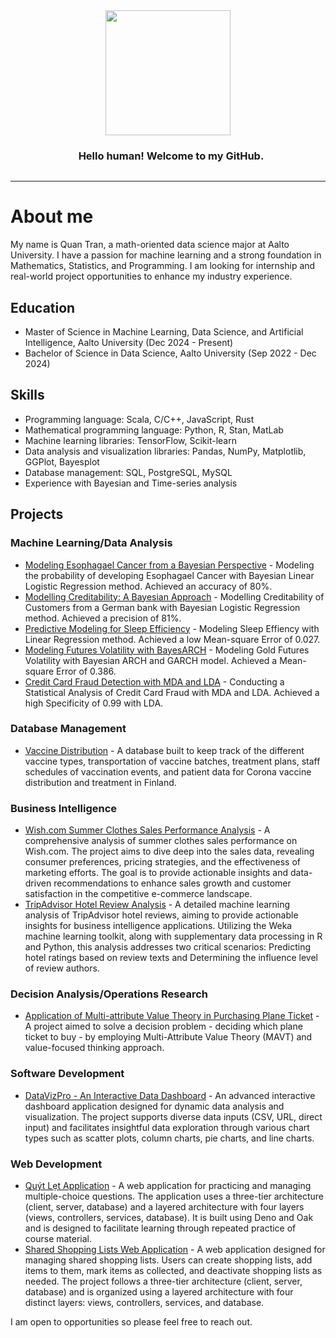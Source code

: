 <div style="text-align: center;">
  <img src='https://media.giphy.com/media/JIX9t2j0ZTN9S/giphy.gif' width='200px' style='display: inline-block; vertical-align: middle;'>
  <h3 style='display: inline-block; vertical-align: middle; margin-left: 10px;'> Hello human! Welcome to my GitHub. </h3>
</div>



 <!-- About section -->

---
# About me

My name is Quan Tran, a math-oriented data science major at Aalto University. I have a passion for machine learning and a strong foundation in Mathematics, Statistics, and Programming. I am looking for internship and real-world project opportunities to enhance my industry experience.

## Education
- Master of Science in Machine Learning, Data Science, and Artificial Intelligence, Aalto University (Dec 2024 - Present)
- Bachelor of Science in Data Science, Aalto University (Sep 2022 - Dec 2024)

## Skills
- Programming language: Scala, C/C++, JavaScript, Rust
- Mathematical programming language: Python, R, Stan, MatLab
- Machine learning libraries: TensorFlow, Scikit-learn
- Data analysis and visualization libraries: Pandas, NumPy, Matplotlib, GGPlot, Bayesplot
- Database management: SQL, PostgreSQL, MySQL
- Experience with Bayesian and Time-series analysis


## Projects

### Machine Learning/Data Analysis
- [Modeling Esophagael Cancer from a Bayesian Perspective](https://github.com/quan22022003/Bayesian-Analysis-of-Esophageal-Cancer-Risk-Factors) - Modeling the probability of developing Esophagael Cancer with Bayesian Linear Logistic Regression method. Achieved an accuracy of 80%.
- [Modelling Creditability: A Bayesian Approach](https://github.com/quan22022003/Modelling-Creditability-A-Bayesian-Approach) - Modelling Creditability of Customers from a German bank with Bayesian Logistic Regression method. Achieved a precision of 81%.
- [Predictive Modeling for Sleep Efficiency](https://github.com/quan22022003/Predictive-Modeling-for-Sleep-Efficiency-Using-Machine-Learning) - Modeling Sleep Effiency with Linear Regression method. Achieved a low Mean-square Error of 0.027.
- [Modeling Futures Volatility with BayesARCH](https://github.com/quan22022003/Modeling-Gold-Futures-Volatility-with-BayesARCH) - Modeling Gold Futures Volatility with Bayesian ARCH and GARCH model. Achieved a Mean-square Error of 0.386.
- [Credit Card Fraud Detection with MDA and LDA](https://github.com/quan22022003/Credit-Card-Fraud-Detection-with-MCA-and-LDA) - Conducting a Statistical Analysis of Credit Card Fraud with MDA and LDA. Achieved a high Specificity of 0.99 with LDA.


### Database Management
- [Vaccine Distribution](https://github.com/quan22022003/Vaccine-Distribution/blob/main/README.md) - A database built to keep track of the different vaccine types, transportation of vaccine batches, treatment plans, staff schedules of vaccination events, and patient data for Corona vaccine distribution and treatment in Finland.

### Business Intelligence
- [Wish.com Summer Clothes Sales Performance Analysis](https://github.com/quan22022003/Wish.com-Summer-Clothes-Sales-Performance-Analysis) - A comprehensive analysis of summer clothes sales performance on Wish.com. The project aims to dive deep into the sales data, revealing consumer preferences, pricing strategies, and the effectiveness of marketing efforts. The goal is to provide actionable insights and data-driven recommendations to enhance sales growth and customer satisfaction in the competitive e-commerce landscape.
- [TripAdvisor Hotel Review Analysis](https://github.com/quan22022003/TripAdvisor-Hotel-Review-Analysis) - A detailed machine learning analysis of TripAdvisor hotel reviews, aiming to provide actionable insights for business intelligence applications. Utilizing the Weka machine learning toolkit, along with supplementary data processing in R and Python, this analysis addresses two critical scenarios: Predicting hotel ratings based on review texts and Determining the influence level of review authors.

### Decision Analysis/Operations Research
- [Application of Multi-attribute Value Theory in Purchasing Plane Ticket](https://github.com/quan22022003/decision-making-project) - A project aimed to solve a decision problem - deciding which plane ticket to buy - by employing Multi-Attribute Value Theory (MAVT) and value-focused thinking approach.

### Software Development 
- [DataVizPro - An Interactive Data Dashboard](https://github.com/quan22022003/DataVizPro---An-Interactive-Data-Dashboard) - An advanced interactive dashboard application designed for dynamic data analysis and visualization. The project supports diverse data inputs (CSV, URL, direct input) and facilitates insightful data exploration through various chart types such as scatter plots, column charts, pie charts, and line charts.

### Web Development
- [Quýt Lẹt Application](https://github.com/quan22022003/Drill-and-Practice) - A web application for practicing and managing multiple-choice questions. The application uses a three-tier architecture (client, server, database) and a layered architecture with four layers (views, controllers, services, database). It is built using Deno and Oak and is designed to facilitate learning through repeated practice of course material.
- [Shared Shopping Lists Web Application](https://github.com/quan22022003/shopping-lists-web) -  A web application designed for managing shared shopping lists. Users can create shopping lists, add items to them, mark items as collected, and deactivate shopping lists as needed. The project follows a three-tier architecture (client, server, database) and is organized using a layered architecture with four distinct layers: views, controllers, services, and database.



I am open to opportunities so please feel free to reach out.








